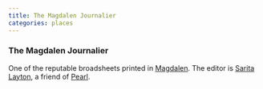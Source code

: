 ```yaml
---
title: The Magdalen Journalier
categories: places
---
```


### The Magdalen Journalier

One of the reputable broadsheets printed in [Magdalen](Magdalen). The editor is [Sarita Layton](SaritaLayton), a friend of [Pearl](PearlLeRoux).
